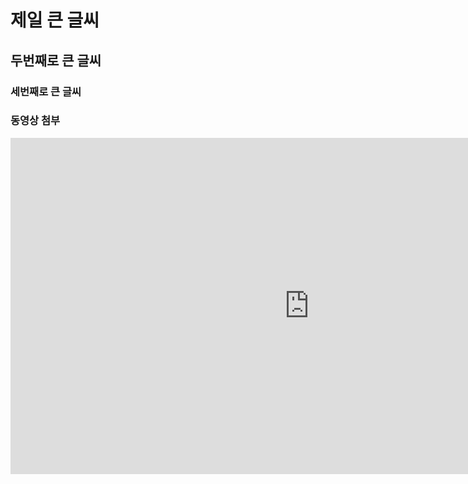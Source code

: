 # 제일 큰 글씨
## 두번째로 큰 글씨
### 세번째로 큰 글씨

### 동영상 첨부
<iframe width="956" height="538" src="https://www.youtube.com/embed/J2762W3MwXM" title="YouTube video player" frameborder="0" allow="accelerometer; autoplay; clipboard-write; encrypted-media; gyroscope; picture-in-picture" allowfullscreen></iframe>

